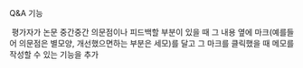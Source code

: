 Q&A 기능

​	평가자가 논문 중간중간 의문점이나 피드백할 부분이 있을 때 그 내용 옆에 마크(예를들어 의문점은 별모양, 개선했으면하는 부분은 세모)를 달고 그 마크를 클릭했을 때 메모를 작성할 수 있는 기능을 추가